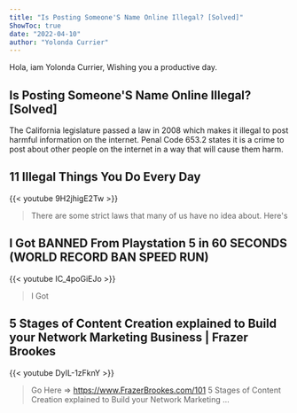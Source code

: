 ```yaml
---
title: "Is Posting Someone'S Name Online Illegal? [Solved]"
ShowToc: true 
date: "2022-04-10"
author: "Yolonda Currier" 
---
```


Hola, iam Yolonda Currier, Wishing you a productive day.
## Is Posting Someone'S Name Online Illegal? [Solved]
The California legislature passed a law in 2008 which makes it illegal to post harmful information on the internet. Penal Code 653.2 states it is a crime to post about other people on the internet in a way that will cause them harm.

## 11 Illegal Things You Do Every Day
{{< youtube 9H2jhigE2Tw >}}
>There are some strict laws that many of us have no idea about. Here's 

## I Got BANNED From Playstation 5 in 60 SECONDS (WORLD RECORD BAN SPEED RUN)
{{< youtube IC_4poGiEJo >}}
>I Got 

## 5 Stages of Content Creation explained to Build your Network Marketing Business | Frazer Brookes
{{< youtube DyIL-1zFknY >}}
>Go Here ⇒ https://www.FrazerBrookes.com/101 5 Stages of Content Creation explained to Build your Network Marketing ...

